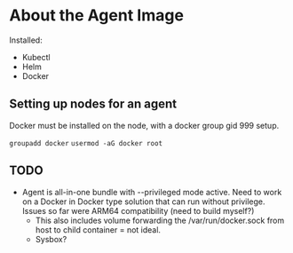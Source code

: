 # About the Agent Image

Installed:
- Kubectl
- Helm
- Docker

## Setting up nodes for an agent

Docker must be installed on the node, with a docker group gid 999 setup. 

`groupadd docker`
`usermod -aG docker root`

## TODO

- Agent is all-in-one bundle with --privileged mode active. Need to work on a Docker in Docker type solution that can run without privilege. Issues so far were ARM64 compatibility (need to build myself?)
    - This also includes volume forwarding the /var/run/docker.sock from host to child container = not ideal.
    - Sysbox?